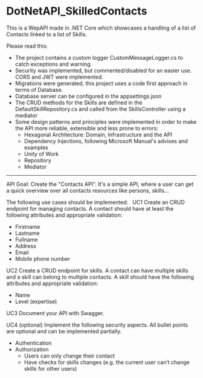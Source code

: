# DotNetAPI_SkilledContacts
This is a WepAPI made in .NET Core which showcases a handling of a list of Contacts linked to a list of Skills.

Please read this:
- The project contains a custom logger CustomMessageLogger.cs to catch exceptions and warning.
- Security was implemented, but commented/disabled for an easier use. CORS and JWT were implemented.
- Migrations were generated, this project uses a code first approach in terms of Database.
- Database server can be configured in the appsettings.json
- The CRUD methods for the Skills are defined in the DefaultSkillRepository.cs and called from the SkillsController using a mediator
- Some design patterns and principles were implemented in order to make the API more reliable, extensible and less prone to errors:
   - Hexagonal Architecture: Domain, Infrastructure and the API
   - Dependency Injections, following Microsoft Manual's advises and examples
   - Unity of Work
   - Repository
   - Mediator

----------------------------------------------------------------------------------
API Goal:
Create the "Contacts API". It's a simple API, where a user can get a quick overview over all contacts resources like persons, skills...

The following use cases should be implemented:
 
UC1
Create an CRUD endpoint for managing contacts. A contact should have at least the following attributes and appropriate validation:
- Firstname
- Lastname
- Fullname
- Address
- Email
- Mobile phone number

UC2
Create a CRUD endpoint for skills. A contact can have multiple skills and a skill can belong to multiple contacts. A skill should have the following attributes and appropriate validation:
- Name
- Level (expertise)

UC3
Document your API with Swagger.

UC4 (optional)
Implement the following security aspects. All bullet points are optional and can be implemented partially.
- Authentication
- Authorization
    - Users can only change their contact
    - Have checks for skills changes (e.g. the current user can’t change skills for other users)